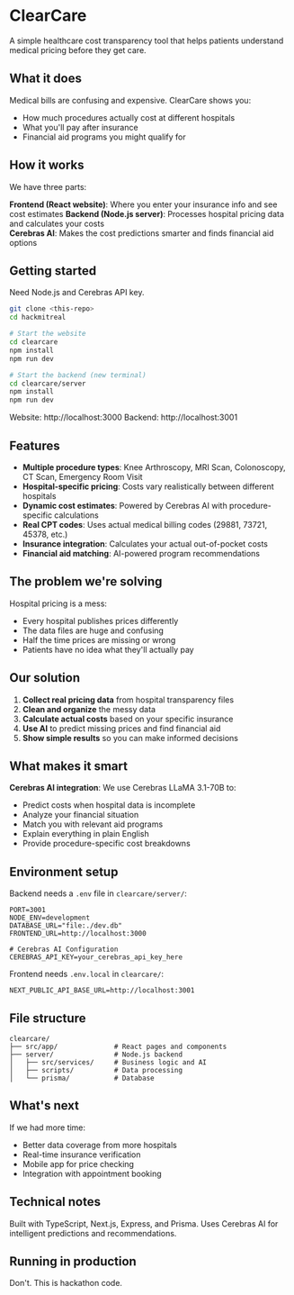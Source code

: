 # ClearCare

A simple healthcare cost transparency tool that helps patients understand medical pricing before they get care.

## What it does

Medical bills are confusing and expensive. ClearCare shows you:
- How much procedures actually cost at different hospitals
- What you'll pay after insurance
- Financial aid programs you might qualify for

## How it works

We have three parts:

**Frontend (React website)**: Where you enter your insurance info and see cost estimates
**Backend (Node.js server)**: Processes hospital pricing data and calculates your costs  
**Cerebras AI**: Makes the cost predictions smarter and finds financial aid options

## Getting started

Need Node.js and Cerebras API key.

```bash
git clone <this-repo>
cd hackmitreal

# Start the website
cd clearcare
npm install
npm run dev

# Start the backend (new terminal)
cd clearcare/server  
npm install
npm run dev
```

Website: http://localhost:3000
Backend: http://localhost:3001

## Features

- **Multiple procedure types**: Knee Arthroscopy, MRI Scan, Colonoscopy, CT Scan, Emergency Room Visit
- **Hospital-specific pricing**: Costs vary realistically between different hospitals
- **Dynamic cost estimates**: Powered by Cerebras AI with procedure-specific calculations
- **Real CPT codes**: Uses actual medical billing codes (29881, 73721, 45378, etc.)
- **Insurance integration**: Calculates your actual out-of-pocket costs
- **Financial aid matching**: AI-powered program recommendations

## The problem we're solving

Hospital pricing is a mess:
- Every hospital publishes prices differently
- The data files are huge and confusing
- Half the time prices are missing or wrong
- Patients have no idea what they'll actually pay

## Our solution

1. **Collect real pricing data** from hospital transparency files
2. **Clean and organize** the messy data 
3. **Calculate actual costs** based on your specific insurance
4. **Use AI** to predict missing prices and find financial aid
5. **Show simple results** so you can make informed decisions

## What makes it smart

**Cerebras AI integration**: We use Cerebras LLaMA 3.1-70B to:
- Predict costs when hospital data is incomplete
- Analyze your financial situation 
- Match you with relevant aid programs
- Explain everything in plain English
- Provide procedure-specific cost breakdowns

## Environment setup

Backend needs a `.env` file in  `clearcare/server/`:

```env
PORT=3001
NODE_ENV=development
DATABASE_URL="file:./dev.db"
FRONTEND_URL=http://localhost:3000

# Cerebras AI Configuration
CEREBRAS_API_KEY=your_cerebras_api_key_here
```

Frontend needs `.env.local` in `clearcare/`:

```env
NEXT_PUBLIC_API_BASE_URL=http://localhost:3001
```

## File structure

```
clearcare/
├── src/app/              # React pages and components
├── server/               # Node.js backend
│   ├── src/services/     # Business logic and AI
│   ├── scripts/          # Data processing
│   └── prisma/           # Database
```

## What's next

If we had more time:
- Better data coverage from more hospitals
- Real-time insurance verification
- Mobile app for price checking
- Integration with appointment booking

## Technical notes

Built with TypeScript, Next.js, Express, and Prisma. Uses Cerebras AI for intelligent predictions and recommendations.

## Running in production

Don't. This is hackathon code.
